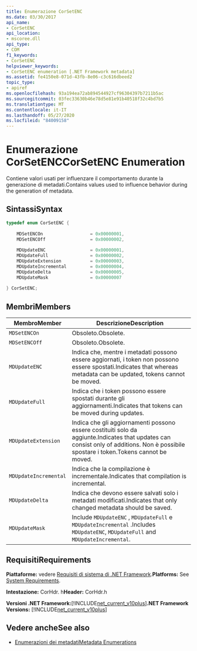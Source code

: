 ```yaml
---
title: Enumerazione CorSetENC
ms.date: 03/30/2017
api_name:
- CorSetENC
api_location:
- mscoree.dll
api_type:
- COM
f1_keywords:
- CorSetENC
helpviewer_keywords:
- CorSetENC enumeration [.NET Framework metadata]
ms.assetid: fe4150e8-071d-43fb-8e06-c3c616dbeed2
topic_type:
- apiref
ms.openlocfilehash: 93a194ea72ab894544927cf96304397b7211b5ac
ms.sourcegitcommit: 03fec33630b46e78d5e81e91b40518f32c4bd7b5
ms.translationtype: MT
ms.contentlocale: it-IT
ms.lasthandoff: 05/27/2020
ms.locfileid: "84009158"
---
```

# <a name="corsetenc-enumeration"></a><span data-ttu-id="95b1d-102">Enumerazione CorSetENC</span><span class="sxs-lookup"><span data-stu-id="95b1d-102">CorSetENC Enumeration</span></span>
<span data-ttu-id="95b1d-103">Contiene valori usati per influenzare il comportamento durante la generazione di metadati.</span><span class="sxs-lookup"><span data-stu-id="95b1d-103">Contains values used to influence behavior during the generation of metadata.</span></span>  
  
## <a name="syntax"></a><span data-ttu-id="95b1d-104">Sintassi</span><span class="sxs-lookup"><span data-stu-id="95b1d-104">Syntax</span></span>  
  
```cpp  
typedef enum CorSetENC {  
  
    MDSetENCOn                  = 0x00000001,  
    MDSetENCOff                 = 0x00000002,  
  
    MDUpdateENC                 = 0x00000001,  
    MDUpdateFull                = 0x00000002,  
    MDUpdateExtension           = 0x00000003,  
    MDUpdateIncremental         = 0x00000004,  
    MDUpdateDelta               = 0x00000005,  
    MDUpdateMask                = 0x00000007  
  
} CorSetENC;  
```  
  
## <a name="members"></a><span data-ttu-id="95b1d-105">Membri</span><span class="sxs-lookup"><span data-stu-id="95b1d-105">Members</span></span>  
  
|<span data-ttu-id="95b1d-106">Membro</span><span class="sxs-lookup"><span data-stu-id="95b1d-106">Member</span></span>|<span data-ttu-id="95b1d-107">Descrizione</span><span class="sxs-lookup"><span data-stu-id="95b1d-107">Description</span></span>|  
|------------|-----------------|  
|`MDSetENCOn`|<span data-ttu-id="95b1d-108">Obsoleto.</span><span class="sxs-lookup"><span data-stu-id="95b1d-108">Obsolete.</span></span>|  
|`MDSetENCOff`|<span data-ttu-id="95b1d-109">Obsoleto.</span><span class="sxs-lookup"><span data-stu-id="95b1d-109">Obsolete.</span></span>|  
|`MDUpdateENC`|<span data-ttu-id="95b1d-110">Indica che, mentre i metadati possono essere aggiornati, i token non possono essere spostati.</span><span class="sxs-lookup"><span data-stu-id="95b1d-110">Indicates that whereas metadata can be updated, tokens cannot be moved.</span></span>|  
|`MDUpdateFull`|<span data-ttu-id="95b1d-111">Indica che i token possono essere spostati durante gli aggiornamenti.</span><span class="sxs-lookup"><span data-stu-id="95b1d-111">Indicates that tokens can be moved during updates.</span></span>|  
|`MDUpdateExtension`|<span data-ttu-id="95b1d-112">Indica che gli aggiornamenti possono essere costituiti solo da aggiunte.</span><span class="sxs-lookup"><span data-stu-id="95b1d-112">Indicates that updates can consist only of additions.</span></span> <span data-ttu-id="95b1d-113">Non è possibile spostare i token.</span><span class="sxs-lookup"><span data-stu-id="95b1d-113">Tokens cannot be moved.</span></span>|  
|`MDUpdateIncremental`|<span data-ttu-id="95b1d-114">Indica che la compilazione è incrementale.</span><span class="sxs-lookup"><span data-stu-id="95b1d-114">Indicates that compilation is incremental.</span></span>|  
|`MDUpdateDelta`|<span data-ttu-id="95b1d-115">Indica che devono essere salvati solo i metadati modificati.</span><span class="sxs-lookup"><span data-stu-id="95b1d-115">Indicates that only changed metadata should be saved.</span></span>|  
|`MDUpdateMask`|<span data-ttu-id="95b1d-116">Include `MDUpdateENC` , `MDUpdateFull` e `MDUpdateIncremental` .</span><span class="sxs-lookup"><span data-stu-id="95b1d-116">Includes `MDUpdateENC`, `MDUpdateFull` and `MDUpdateIncremental`.</span></span>|  
  
## <a name="requirements"></a><span data-ttu-id="95b1d-117">Requisiti</span><span class="sxs-lookup"><span data-stu-id="95b1d-117">Requirements</span></span>  
 <span data-ttu-id="95b1d-118">**Piattaforme:** vedere [Requisiti di sistema di .NET Framework](../../get-started/system-requirements.md).</span><span class="sxs-lookup"><span data-stu-id="95b1d-118">**Platforms:** See [System Requirements](../../get-started/system-requirements.md).</span></span>  
  
 <span data-ttu-id="95b1d-119">**Intestazione:** CorHdr. h</span><span class="sxs-lookup"><span data-stu-id="95b1d-119">**Header:** CorHdr.h</span></span>  
  
 <span data-ttu-id="95b1d-120">**Versioni .NET Framework:**[!INCLUDE[net_current_v10plus](../../../../includes/net-current-v10plus-md.md)]</span><span class="sxs-lookup"><span data-stu-id="95b1d-120">**.NET Framework Versions:** [!INCLUDE[net_current_v10plus](../../../../includes/net-current-v10plus-md.md)]</span></span>  
  
## <a name="see-also"></a><span data-ttu-id="95b1d-121">Vedere anche</span><span class="sxs-lookup"><span data-stu-id="95b1d-121">See also</span></span>

- [<span data-ttu-id="95b1d-122">Enumerazioni dei metadati</span><span class="sxs-lookup"><span data-stu-id="95b1d-122">Metadata Enumerations</span></span>](metadata-enumerations.md)
